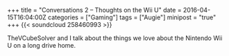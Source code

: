 +++
title = "Conversations 2 – Thoughts on the Wii U"
date = 2016-04-15T16:04:00Z
categories = ["Gaming"]
tags = ["Augie"]
minipost = "true"
+++
{{< soundcloud 258460993 >}}

TheVCubeSolver and I talk about the things we love about the Nintendo Wii U on a long drive home.
